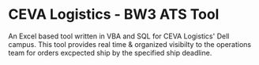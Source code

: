 # CEVA Logistics - BW3 ATS Tool

An Excel based tool written in VBA and SQL for CEVA Logistics' Dell campus. 
This tool provides real time & organized visibilty to the operations team for orders excpected ship by the specified ship deadline. 
